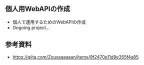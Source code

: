 ## 個人用WebAPIの作成
- 個人で運用するためのWebAPIの作成
- Ongoing project...

## 参考資料
- https://qiita.com/Zousaaaaaan/items/9f2470e11d9e355f4a85